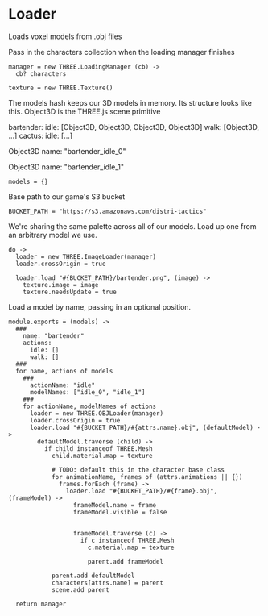 Loader
======

Loads voxel models from .obj files

Pass in the characters collection when the loading manager finishes

    manager = new THREE.LoadingManager (cb) ->
      cb? characters

    texture = new THREE.Texture()
  
The models hash keeps our 3D models in memory. 
Its structure looks like this.
Object3D is the THREE.js scene primitive 
  
bartender:
  idle: [Object3D, Object3D, Object3D, Object3D]
  walk: [Object3D, ...]
cactus:
  idle: [...]

Object3D
  name: "bartender_idle_0"

Object3D
  name: "bartender_idle_1"

    models = {}

Base path to our game's S3 bucket

    BUCKET_PATH = "https://s3.amazonaws.com/distri-tactics"

We're sharing the same palette across all of our models.
Load up one from an arbitrary model we use.

    do ->
      loader = new THREE.ImageLoader(manager)
      loader.crossOrigin = true

      loader.load "#{BUCKET_PATH}/bartender.png", (image) ->
        texture.image = image
        texture.needsUpdate = true

Load a model by name, passing in an optional position.

    module.exports = (models) ->
      ###
        name: "bartender"
        actions: 
          idle: []
          walk: []
      ###
      for name, actions of models
        ###
          actionName: "idle"
          modelNames: ["idle_0", "idle_1"]
        ###
        for actionName, modelNames of actions
          loader = new THREE.OBJLoader(manager)
          loader.crossOrigin = true
          loader.load "#{BUCKET_PATH}/#{attrs.name}.obj", (defaultModel) ->
            defaultModel.traverse (child) ->
              if child instanceof THREE.Mesh
                child.material.map = texture
  
                # TODO: default this in the character base class
                for animationName, frames of (attrs.animations || {})
                  frames.forEach (frame) ->
                    loader.load "#{BUCKET_PATH}/#{frame}.obj", (frameModel) ->
                      frameModel.name = frame
                      frameModel.visible = false
                      
                    
                      frameModel.traverse (c) ->
                        if c instanceof THREE.Mesh
                          c.material.map = texture
  
                          parent.add frameModel
  
                parent.add defaultModel
                characters[attrs.name] = parent
                scene.add parent

      return manager
